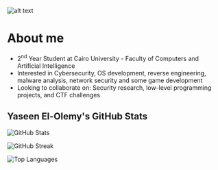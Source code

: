 



![alt text](https://media0.giphy.com/media/v1.Y2lkPTc5MGI3NjExMjB5ZGhwZzZqcngzOHR2bDRpM24xamluMHFnZHQ0MjVqajdjN2QweCZlcD12MV9pbnRlcm5hbF9naWZfYnlfaWQmY3Q9Zw/3oKIPnAiaMCws8nOsE/giphy.gif)


# About me

-   2<sup>nd</sup> Year Student at Cairo University - Faculty of Computers and Artificial Intelligence
-   Interested in Cybersecurity, OS development, reverse engineering, malware analysis, network security and some game development
-   Looking to collaborate on: Security research, low-level programming projects, and CTF challenges




## Yaseen El-Olemy's GitHub Stats

![GitHub Stats](https://github-readme-stats.vercel.app/api?username=yaseen-elolemy&show_icons=true&theme=dark&count_private=true)

![GitHub Streak](https://streak-stats.demolab.com/?user=yaseen-elolemy&theme=dark)

![Top Languages](https://github-readme-stats.vercel.app/api/top-langs/?username=yaseen-elolemy&layout=compact&theme=dark)


